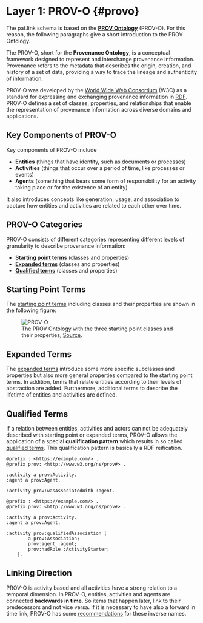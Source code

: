 # Layer 1: PROV-O {#provo}

The paf.link schema is based on the [**PROV Ontology**](https://www.w3.org/TR/prov-o/) (PROV-O). For this reason, the following paragraphs give a short introduction to the PROV Ontology.

The PROV-O, short for the **Provenance Ontology**, is a conceptual framework designed to represent and interchange provenance information. Provenance refers to the metadata that describes the origin, creation, and history of a set of data, providing a way to trace the lineage and authenticity of information.

PROV-O was developed by the [World Wide Web Consortium](https://www.w3.org/) (W3C) as a standard for expressing and exchanging provenance information in [RDF](https://www.w3.org/TR/rdf11-primer/). PROV-O defines a set of classes, properties, and relationships that enable the representation of provenance information across diverse domains and applications.

## Key Components of PROV-O

Key components of PROV-O include

- **Entities** (things that have identity, such as documents or processes)
- **Activities** (things that occur over a period of time, like processes or events)
- **Agents** (something that bears some form of responsibility for an activity taking place or for the existence of an entity)

It also introduces concepts like generation, usage, and association to capture how entities and activities are related to each other over time.

## PROV-O Categories

PROV-O consists of different categories representing different levels of granularity to describe provenance information:

- **[Starting point terms](https://www.w3.org/TR/prov-o/#description-starting-point-terms)** (classes and properties)
- **[Expanded terms](https://www.w3.org/TR/prov-o/#description-expanded-terms)** (classes and properties)
- **[Qualified terms](https://www.w3.org/TR/prov-o/#description-qualified-terms)** (classes and properties)

## Starting Point Terms

The [starting point terms](https://www.w3.org/TR/prov-o/#description-starting-point-terms) including classes and their properties are shown in the following figure:

<figure id="figure">
  <img src="https://www.w3.org/TR/2013/REC-prov-o-20130430/diagrams/starting-points.svg" alt="PROV-O" />
  <figcaption>The PROV Ontology with the three starting point classes and their properties, <a href="https://www.w3.org/TR/2013/REC-prov-o-20130430/" target="_blank">Source</a>.
  </figcaption>
</figure>

## Expanded Terms

The [expanded terms](https://www.w3.org/TR/prov-o/#description-expanded-terms) introduce some more specific subclasses and properties but also more general properties compared to the starting point terms. In addition, terms that relate entities according to their levels of abstraction are added. Furthermore, additional terms to describe the lifetime of entities and activities are defined.

## Qualified Terms

If a relation between entities, activities and actors can not be adequately described with starting point or expanded terms, PROV-O allows the application of a special **qualification pattern** which results in so called [qualified terms](https://www.w3.org/TR/prov-o/#description-qualified-terms). This qualification pattern is basically a RDF reification.

<aside class="example" title="Using <em>starting point terms</em> for describing a relation.">

```turtle
@prefix : <https://example.com/> .
@prefix prov: <http://www.w3.org/ns/prov#> .

:activity a prov:Activity.
:agent a prov:Agent.

:activity prov:wasAssociatedWith :agent.
```

</aside>

<aside class="example" title="Using <em>qualified terms</em> for describing a relation.">

```turtle
@prefix : <https://example.com/> .
@prefix prov: <http://www.w3.org/ns/prov#> .

:activity a prov:Activity.
:agent a prov:Agent.

:activity prov:qualifiedAssociation [
        a prov:Association;
        prov:agent :agent;
        prov:hadRole :ActivityStarter;
    ].
```

</aside>

## Linking Direction

PROV-O is activity based and all activities have a strong relation to a temporal dimension. In PROV-O, entities, activities and agents are connected **backwards in time**. So items that happen later, link to their predecessors and not vice versa. If it is necessary to have also a forward in time link, PROV-O has some [recommendations](https://www.w3.org/TR/prov-o/#inverse-names-table) for these inverse names.